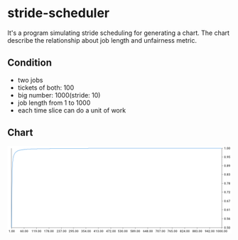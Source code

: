 # stride-scheduler
It's a program simulating stride scheduling for generating a chart. The chart describe the relationship about job length and unfairness metric.
## Condition

- two jobs
- tickets of both: 100
- big number: 1000(stride: 10)
- job length from 1 to 1000
- each time slice can do a unit of work
## Chart
![chart](https://github.com/Analyse4/stride-scheduler/blob/master/chart.png)